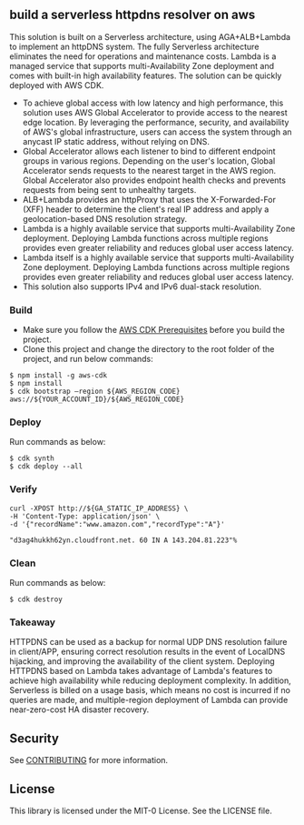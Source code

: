 ##  build a serverless httpdns resolver on aws

This solution is built on a Serverless architecture, using AGA+ALB+Lambda to implement an httpDNS system. The fully Serverless architecture eliminates the need for operations and maintenance costs. Lambda is a managed service that supports multi-Availability Zone deployment and comes with built-in high availability features. The solution can be quickly deployed with AWS CDK.


* To achieve global access with low latency and high performance, this solution uses AWS Global Accelerator to provide access to the nearest edge location. By leveraging the performance, security, and availability of AWS's global infrastructure, users can access the system through an anycast IP static address, without relying on DNS.
* Global Accelerator allows each listener to bind to different endpoint groups in various regions. Depending on the user's location, Global Accelerator sends requests to the nearest target in the AWS region. Global Accelerator also provides endpoint health checks and prevents requests from being sent to unhealthy targets.
* ALB+Lambda provides an httpProxy that uses the X-Forwarded-For (XFF) header to determine the client's real IP address and apply a geolocation-based DNS resolution strategy.
* Lambda is a highly available service that supports multi-Availability Zone deployment. Deploying Lambda functions across multiple regions provides even greater reliability and reduces global user access latency.
* Lambda itself is a highly available service that supports multi-Availability Zone deployment. Deploying Lambda functions across multiple regions provides even greater reliability and reduces global user access latency.
* This solution also supports IPv4 and IPv6 dual-stack resolution.

### Build
* Make sure you follow the [AWS CDK Prerequisites][1] before you build the project.
* Clone this project and change the directory to the root folder of the project, and run below commands:
```
$ npm install -g aws-cdk
$ npm install  
$ cdk bootstrap —region ${AWS_REGION_CODE} aws://${YOUR_ACCOUNT_ID}/${AWS_REGION_CODE}
```

### Deploy
Run commands as below:
```
$ cdk synth
$ cdk deploy --all
```

### Verify
```
curl -XPOST http://${GA_STATIC_IP_ADDRESS} \
-H 'Content-Type: application/json' \
-d '{"recordName":"www.amazon.com","recordType":"A"}'

"d3ag4hukkh62yn.cloudfront.net. 60 IN A 143.204.81.223"%
```

### Clean
Run commands as below:
```
$ cdk destroy
```

### Takeaway
HTTPDNS can be used as a backup for normal UDP DNS resolution failure in client/APP, ensuring correct resolution results in the event of LocalDNS hijacking, and improving the availability of the client system. Deploying HTTPDNS based on Lambda takes advantage of Lambda's features to achieve high availability while reducing deployment complexity. In addition, Serverless is billed on a usage basis, which means no cost is incurred if no queries are made, and multiple-region deployment of Lambda can provide near-zero-cost HA disaster recovery.

  [1]: https://docs.aws.amazon.com/cdk/latest/guide/work-with.html#work-with-prerequisites

## Security

See [CONTRIBUTING](CONTRIBUTING.md#security-issue-notifications) for more information.

## License

This library is licensed under the MIT-0 License. See the LICENSE file.
